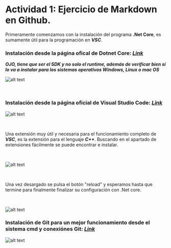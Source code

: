 
  # Actividad 1: Ejercicio de Markdown en Github.

 Primeramente comenzamos con la instalación del programa **.Net Core**, es sumamente útil para la programación en ***VSC***.

 ### Instalación desde la página ofical de Dotnet Core: [*Link*](https://dotnet.microsoft.com/download ".Net Core" ) 
 
 ***OJO, tiene que ser el SDK y no solo el runtime, además de verificar bien si lo va a instalar para los sistemas operativos Windows, Linux o mac OS***

 ![alt text](https://www.campusmvp.es/recursos/image.axd?picture=/2019/1T/vscode-netcore/DescargaSDKNetCore.png "ola k ase")

 <br>

 ### Instalación desde la página oficial de Visual Studio Code: [*Link*](https://code.visualstudio.com/download "VSC")
 ![alt text](https://www.mclibre.org/consultar/informatica/img/vscode/vsc-descargar-2.png "Logo Titile Text 1")

 <br>
 
Una extensión muy útil y necesaria para el funcionamiento completo de ***VSC***, es la extensión para el lenguaje ***C++***.
Buscando en el apartado de extensiones fácilmente se puede encontrar e instalar.

<br>

 ![alt text](https://www.campusmvp.es/recursos/image.axd?picture=/2019/1T/vscode-netcore/BotonInstallVSC.png)
 
 <br>
 
 Una vez desargado se pulsa el botón "reload" y esperamos hasta que termine para finalmente finalizar su configuración con .Net core.
 
 <br>
 
 ![alt text](https://www.campusmvp.es/recursos/image.axd?picture=/2019/1T/vscode-netcore/reload.png)
 <br>

 ### Instalación de Git para un mejor funcionamiento desde el sistema cmd y conexiónes Git: [*Link*](https://git-scm.com/download/win "Git" )
 ![alt text](https://encrypted-tbn0.gstatic.com/images?q=tbn%3AANd9GcSUKzTpyOzEUpCEwjdJJ6ENuMPR_6V6Q2NTHOTKLJ_KoDsa5wsX "Logo Title Text 1")

